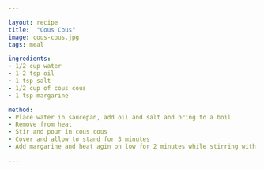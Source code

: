 ```yaml
---

layout: recipe
title:  "Cous Cous"
image: cous-cous.jpg
tags: meal

ingredients:
- 1/2 cup water
- 1-2 tsp oil
- 1 tsp salt
- 1/2 cup of cous cous
- 1 tsp margarine

method:
- Place water in saucepan, add oil and salt and bring to a boil
- Remove from heat
- Stir and pour in cous cous
- Cover and allow to stand for 3 minutes
- Add margarine and heat agin on low for 2 minutes while stirring with a fork yo separate grains

---
```


